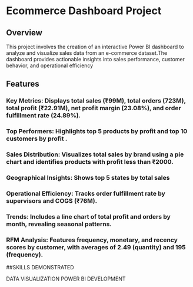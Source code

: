 # Ecommerce Dashboard Project

## Overview
This project involves the creation of an interactive Power BI dashboard to analyze and visualize sales data from an e-commerce dataset.The dashboard provides actionable insights into sales performance, customer behavior, and operational efficiency

## Features
### Key Metrics: Displays total sales (₹99M), total orders (723M), total profit (₹22.91M), net profit margin (23.08%), and order fulfillment rate (24.89%).
### Top Performers: Highlights top 5 products by profit  and top 10 customers by profit .
### Sales Distribution: Visualizes total sales by brand using a pie chart and identifies products with profit less than ₹2000.
### Geographical Insights: Shows top 5 states by total sales
### Operational Efficiency: Tracks order fulfillment rate by supervisors and COGS (₹76M).
### Trends: Includes a line chart of total profit and orders by month, revealing seasonal patterns.
### RFM Analysis: Features frequency, monetary, and recency scores by customer, with averages of 2.49 (quantity) and 195 (frequency).

##SKILLS DEMONSTRATED

DATA VISUALIZATION
POWER BI DEVELOPMENT
